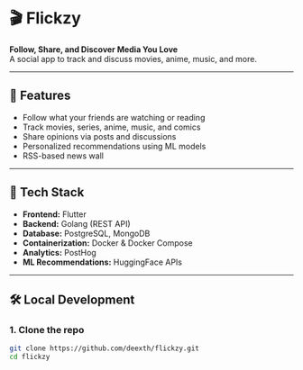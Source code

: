 # 🎬 Flickzy

**Follow, Share, and Discover Media You Love**  
A social app to track and discuss movies, anime, music, and more.

---

## 📱 Features

- Follow what your friends are watching or reading
- Track movies, series, anime, music, and comics
- Share opinions via posts and discussions
- Personalized recommendations using ML models
- RSS-based news wall

---

## 🧱 Tech Stack

- **Frontend:** Flutter
- **Backend:** Golang (REST API)
- **Database:** PostgreSQL, MongoDB
- **Containerization:** Docker & Docker Compose
- **Analytics:** PostHog
- **ML Recommendations:** HuggingFace APIs

---

## 🛠️ Local Development

### 1. Clone the repo

```bash
git clone https://github.com/deexth/flickzy.git
cd flickzy

